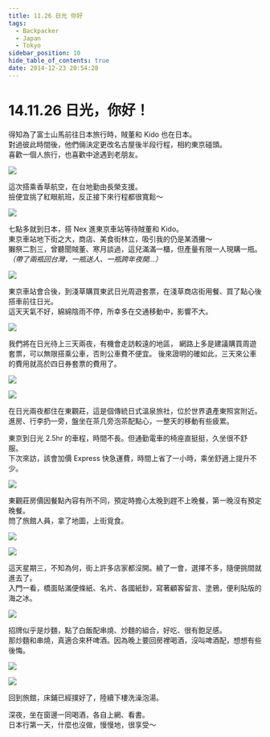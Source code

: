 ```yaml
---
title: 11.26 日光 你好
tags:
  - Backpacker
  - Japan
  - Tokyo
sidebar_position: 10
hide_table_of_contents: true
date: 2014-12-23 20:54:28
---
```


# 14.11.26 日光，你好！

得知為了富士山馬前往日本旅行時，賊董和 Kido 也在日本。  
對過彼此時間後，他們倆決定更改名古屋後半段行程，相約東京碰頭。  
喜歡一個人旅行，也喜歡中途遇到老朋友。

![](https://farm8.staticflickr.com/7574/16087639662_a2643dff5e_c.jpg)

這次搭乘香草航空，在台地勤由長榮支援。  
撿便宜挑了紅眼航班，反正接下來行程都很寬鬆～

![](https://farm8.staticflickr.com/7493/16088357565_b40657499e_c.jpg)

七點多就到日本，搭 Nex 進東京車站等待賊董和 Kido。  
東京車站地下街之大，商店、美食街林立，吸引我的仍是某酒攤～  
獺祭二割三，曾聽聞賊董、寒月談過，這兒滿滿一櫃，但產量有限一人現購一瓶。  
_（帶了兩瓶回台灣，一瓶送人、一瓶跨年夜開…）_

![](https://farm8.staticflickr.com/7522/15901063320_c26a4e9bd7_c.jpg)

東京車站會合後，到淺草購買東武日光周遊套票，在淺草商店街用餐、買了點心後搭車前往日光。  
這天天氣不好，綿綿陰雨不停，所幸多在交通移動中，影響不大。

![](https://farm8.staticflickr.com/7507/16086418701_76ceaf3e83_c.jpg)

我們將在日光待上三天兩夜，有機會走訪較遠的地區，
網路上多是建議購買周遊套票，可以無限搭乘公車，否則公車費不便宜。
後來證明的確如此，三天來公車的費用就高於四日券套票的費用了。

![](https://farm9.staticflickr.com/8619/15902576097_b507472e5d_c.jpg)

![](https://farm8.staticflickr.com/7556/15468661423_334854a7e3_c.jpg)

在日光兩夜都住在東觀莊，這是個傳統日式溫泉旅社，位於世界遺產東照宮附近。  
進房、行李扔一旁，盤坐在茶几旁泡茶配點心，一整天的移動有些疲累。

東京到日光 2.5hr 的車程，時間不長。但通勤電車的椅座直挺挺，久坐很不舒服。  
下次來訪，該會加價 Express 快急運費，時間上省了一小時，乘坐舒適上提升不少。

![](https://farm8.staticflickr.com/7461/16062519616_86e3c7fe9a_c.jpg)

東觀莊房價因餐點內容有所不同，預定時擔心太晚到趕不上晚餐，第一晚沒有預定晚餐。  
問了旅館人員，拿了地圖，上街覓食。

![](https://farm8.staticflickr.com/7549/16087570312_784837093c_c.jpg)

![](https://farm8.staticflickr.com/7508/16087581272_1ce4b2a84d_c.jpg)

這天星期三，不知為何，街上許多店家都沒開。繞了一會，選擇不多，隨便挑間就進去了。  
入門一看，橋面貼滿便條紙、名片、各國紙鈔，寫著顧客留言、塗鴉，便利貼版的海之冰。

![](https://farm8.staticflickr.com/7572/16088286645_e33138e0f6_c.jpg)

招牌似乎是炒麵，點了白飯配串燒、炒麵的組合，好吃、很有飽足感。  
那炒麵和串燒，真適合來杯啤酒。因為晚上要回房裡喝酒，沒叫啤酒配，想想有些後悔。

![](https://farm8.staticflickr.com/7492/16087552202_42674eb301_c.jpg)

![](https://farm9.staticflickr.com/8636/15465947264_fff87d9de4_c.jpg)

回到旅館，床鋪已經撲好了，陸續下樓洗澡泡湯。

深夜，坐在窗邊一同喝酒，各自上網、看書。  
日本行第一天，什麼也沒做，慢慢地，很享受～
